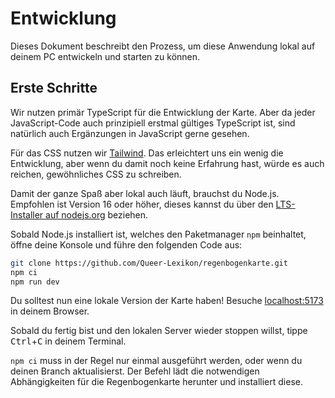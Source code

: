 # Entwicklung

Dieses Dokument beschreibt den Prozess, um diese Anwendung lokal auf deinem PC entwickeln und starten zu können.

## Erste Schritte

Wir nutzen primär TypeScript für die Entwicklung der Karte. Aber da jeder JavaScript-Code auch prinzipiell erstmal gültiges TypeScript ist,
sind natürlich auch Ergänzungen in JavaScript gerne gesehen.

Für das CSS nutzen wir [Tailwind](https://tailwindcss.com/). Das erleichtert uns ein wenig die Entwicklung, aber wenn du damit noch keine Erfahrung
hast, würde es auch reichen, gewöhnliches CSS zu schreiben.

Damit der ganze Spaß aber lokal auch läuft, brauchst du Node.js. Empfohlen ist Version 16 oder höher, dieses kannst du über den [LTS-Installer auf nodejs.org](https://nodejs.org) beziehen.

Sobald Node.js installiert ist, welches den Paketmanager `npm` beinhaltet, öffne deine Konsole und führe den folgenden Code aus:

```sh
git clone https://github.com/Queer-Lexikon/regenbogenkarte.git
npm ci
npm run dev
```

Du solltest nun eine lokale Version der Karte haben! Besuche [localhost:5173](http://localhost:5173) in deinem Browser.

Sobald du fertig bist und den lokalen Server wieder stoppen willst, tippe <kbd>Ctrl</kbd>+<kbd>C</kbd> in deinem Terminal.

`npm ci` muss in der Regel nur einmal ausgeführt werden, oder wenn du deinen Branch aktualisierst.
Der Befehl lädt die notwendigen Abhängigkeiten für die Regenbogenkarte herunter und installiert diese.
